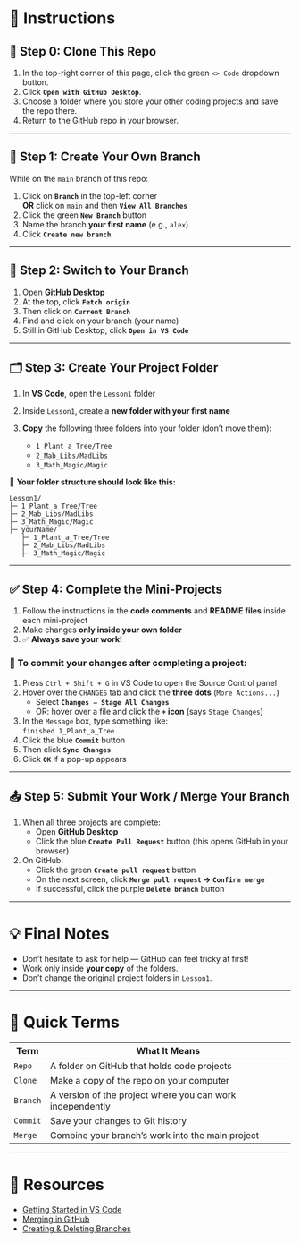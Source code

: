
# 🚀 Instructions

## 🧭 Step 0: Clone This Repo

1. In the top-right corner of this page, click the green `<> Code` dropdown button.  
2. Click **`Open with GitHub Desktop`**.  
3. Choose a folder where you store your other coding projects and save the repo there.  
4. Return to the GitHub repo in your browser.

---

## 🌿 Step 1: Create Your Own Branch

While on the `main` branch of this repo:

1. Click on **`Branch`** in the top-left corner  
   **OR** click on `main` and then **`View All Branches`**  
2. Click the green **`New Branch`** button  
3. Name the branch **your first name** (e.g., `alex`)  
4. Click **`Create new branch`**

---

## 🔁 Step 2: Switch to Your Branch

1. Open **GitHub Desktop**  
2. At the top, click **`Fetch origin`**  
3. Then click on **`Current Branch`**  
4. Find and click on your branch (your name)  
5. Still in GitHub Desktop, click **`Open in VS Code`**

---

## 🗂 Step 3: Create Your Project Folder

1. In **VS Code**, open the `Lesson1` folder  
2. Inside `Lesson1`, create a **new folder with your first name**  
3. **Copy** the following three folders into your folder (don’t move them):

   - `1_Plant_a_Tree/Tree`
   - `2_Mab_Libs/MadLibs`
   - `3_Math_Magic/Magic`

📁 **Your folder structure should look like this:**

```
Lesson1/
├─ 1_Plant_a_Tree/Tree
├─ 2_Mab_Libs/MadLibs
├─ 3_Math_Magic/Magic
├─ yourName/
   ├─ 1_Plant_a_Tree/Tree
   ├─ 2_Mab_Libs/MadLibs
   ├─ 3_Math_Magic/Magic
```

---

## ✅ Step 4: Complete the Mini-Projects

1. Follow the instructions in the **code comments** and **README files** inside each mini-project  
2. Make changes **only inside your own folder**  
3. ✅ **Always save your work!**

### 💾 To commit your changes after completing a project:

1. Press `Ctrl + Shift + G` in VS Code to open the Source Control panel  
2. Hover over the `CHANGES` tab and click the **three dots** (`More Actions...`)  
   - Select **`Changes → Stage All Changes`**  
   - OR: hover over a file and click the **`+` icon** (says `Stage Changes`)  
3. In the `Message` box, type something like:  
   `finished 1_Plant_a_Tree`  
4. Click the blue **`Commit`** button  
5. Then click **`Sync Changes`**  
6. Click **`OK`** if a pop-up appears

---

## 📤 Step 5: Submit Your Work / Merge Your Branch

1. When all three projects are complete:  
   - Open **GitHub Desktop**  
   - Click the blue **`Create Pull Request`** button (this opens GitHub in your browser)  
2. On GitHub:  
   - Click the green **`Create pull request`** button  
   - On the next screen, click **`Merge pull request` → `Confirm merge`**  
   - If successful, click the purple **`Delete branch`** button

---

# 💡 Final Notes

- Don’t hesitate to ask for help — GitHub can feel tricky at first!
- Work only inside **your copy** of the folders.
- Don’t change the original project folders in `Lesson1`.

---

# 🧠 Quick Terms

| Term     | What It Means                                               |
|----------|-------------------------------------------------------------|
| `Repo`   | A folder on GitHub that holds code projects                 |
| `Clone`  | Make a copy of the repo on your computer                    |
| `Branch` | A version of the project where you can work independently   |
| `Commit` | Save your changes to Git history                            |
| `Merge`  | Combine your branch’s work into the main project            |

---

# 🔗 Resources

- [Getting Started in VS Code](https://code.visualstudio.com/docs/java/java-tutorial)  
- [Merging in GitHub](https://docs.github.com/en/pull-requests/collaborating-with-pull-requests/incorporating-changes-from-a-pull-request/merging-a-pull-request)  
- [Creating & Deleting Branches](https://docs.github.com/en/pull-requests/collaborating-with-pull-requests/proposing-changes-to-your-work-with-pull-requests/creating-and-deleting-branches-within-your-repository)
